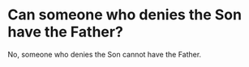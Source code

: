 # Can someone who denies the Son have the Father?

No, someone who denies the Son cannot have the Father.
